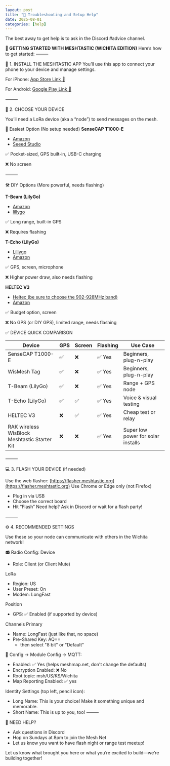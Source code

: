 ```yaml
---
layout: post
title: "🛟 Troubleshooting and Setup Help"
date: 2025-08-01
categories: [help]
---
```


The best away to get help is to ask in the Discord #advice channel.

**🔰 GETTING STARTED WITH MESHTASTIC (WICHITA EDITION)**
Here’s how to get started:
⸻

📱 1. INSTALL THE MESHTASTIC APP
You’ll use this app to connect your phone to your device and manage settings.

For iPhone:
[App Store Link 🔗](https://apps.apple.com/us/app/meshtastic/id1586432531)

For Android:
[Google Play Link 🔗](https://play.google.com/store/apps/details?id=com.geeksville.mesh&hl=en)

⸻

📡 2. CHOOSE YOUR DEVICE

You’ll need a LoRa device (aka a “node”) to send messages on the mesh.

🔰 Easiest Option (No setup needed) **SenseCAP T1000-E**
* [Amazon](https://a.co/d/9HS9Cs6)
* [Seeed Studio](https://www.seeedstudio.com/SenseCAP-Card-Tracker-T1000-E-for-Meshtastic-p-5913.html)

✅ Pocket-sized, GPS built-in, USB-C charging

❌ No screen

⸻

🛠️ DIY Options (More powerful, needs flashing)

**T-Beam (LilyGo)**
* [Amazon](https://a.co/d/fkwSuVV)
* [lillygo](https://lilygo.cc/products/t-beam?variant=44907400167605)

✅ Long range, built-in GPS

❌ Requires flashing

**T-Echo (LilyGo)**
* [Lillygo](https://lilygo.cc/products/t-echo-lilygo?variant=44875726291125)
* [Amazon](https://www.amazon.ca/LILYGO-Wireless-Meshtastic-Development-NRF52840/dp/B0B658DZ9Z?th=1)

✅ GPS, screen, microphone

❌ Higher power draw, also needs flashing

**HELTEC V3**
* [Heltec (be sure to choose the 902-928MHz band)](https://heltec.org/project/wifi-lora-32-v3/)
* [Amazon](https://a.co/d/gh2j6nh)

✅ Budget option, screen

❌ No GPS (or DIY GPS), limited range, needs flashing

✅ DEVICE QUICK COMPARISON

| Device                         | GPS | Screen | Flashing | Use Case               |
|---------------------|-----|--------|----------|------------------------|
| SenseCAP T1000-E | ✅  | ❌     | ✅ Yes  | Beginners, plug-n-play |
| WisMesh Tag | ✅  | ❌     | ✅ Yes  | Beginners, plug-n-play |
| T-Beam (LilyGo)        | ✅  | ❌     | ✅ Yes   | Range + GPS node       |
| T-Echo (LilyGo)         | ✅  | ✅     | ✅ Yes   | Voice & visual testing |
| HELTEC V3                 | ❌  | ✅     | ✅ Yes   | Cheap test or relay    |
| RAK wireless WisBlock Meshtastic Starter Kit | ❌  | ❌     | ✅ Yes   | Super low power for solar installs    |


⸻

💻 3. FLASH YOUR DEVICE (if needed)

Use the web flasher:
[https://flasher.meshtastic.org](https://flasher.meshtastic.org)
Use Chrome or Edge only (not Firefox)
* Plug in via USB
* Choose the correct board
* Hit “Flash”
Need help? Ask in Discord or wait for a flash party!

⸻

⚙️ 4. RECOMMENDED SETTINGS

Use these so your node can communicate with others in the Wichita network!

📻  Radio Config:
Device
- Role: Client (or Client Mute)

LoRa
- Region: US
- User Preset: On
- Modem: LongFast

Position
- GPS: ✅ Enabled (if supported by device)

Channels
Primary
- Name: LongFast (just like that, no space)
- Pre-Shared Key: AQ==
  - then select "8 bit" or "Default"

🧩 Config -> Module Config -> MQTT:
- Enabled: ✅ Yes (helps meshmap.net, don't change the defaults)
- Encryption Enabled: ❌ No
- Root topic: msh/US/KS/Wichita
- Map Reporting Enabled: ✅ yes

Identity Settings (top left, pencil icon):
* Long Name: This is your choice! Make it something unique and memorable.
* Short Name: This is up to you, too! 
⸻


🙋 NEED HELP?
* Ask questions in Discord
* Hop on Sundays at 8pm to join the Mesh Net
* Let us know you want to have flash night or range test meetup!

Let us know what brought you here or what you’re excited to build—we’re building together!

